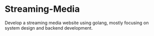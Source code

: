 # Streaming-Media
Develop a streaming media website using golang, mostly focusing on system design and backend development.

